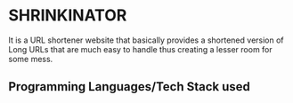 # SHRINKINATOR

It is a URL shortener website that basically provides a shortened version of Long URLs that are much easy to handle thus creating a lesser room for some mess.

## Programming Languages/Tech Stack used

